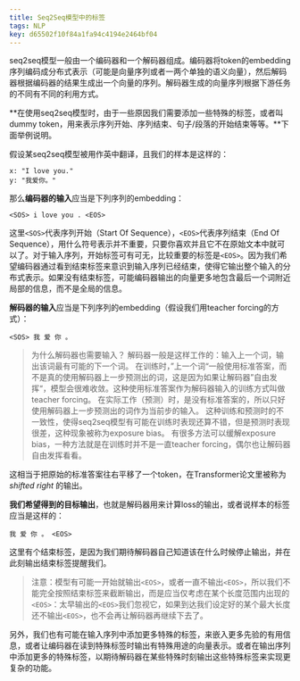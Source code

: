 ```yaml
---
title: Seq2Seq模型中的标签
tags: NLP
key: d65502f10f84a1fa94c4194e2464bf04
---
```


seq2seq模型一般由一个编码器和一个解码器组成。编码器将token的embedding序列编码成分布式表示（可能是向量序列或者一两个单独的语义向量），然后解码器根据编码器的结果生成出一个向量的序列。解码器生成的向量序列根据下游任务的不同有不同的利用方式。

**在使用seq2seq模型时，由于一些原因我们需要添加一些特殊的标签，或者叫dummy token，用来表示序列开始、序列结束、句子/段落的开始结束等等。**下面举例说明。

假设某seq2seq模型被用作英中翻译，且我们的样本是这样的：

```
x: "I love you."
y: "我爱你。"
```

那么**编码器的输入**应当是下列序列的embedding：

```
<SOS> i love you . <EOS>
```

这里`<SOS>`代表序列开始（Start Of Sequence），`<EOS>`代表序列结束（End Of Sequence），用什么符号表示并不重要，只要你喜欢并且它不在原始文本中就可以了。对于输入序列，开始标签可有可无，比较重要的标签是`<EOS>`。因为我们希望编码器通过看到结束标签来意识到输入序列已经结束，使得它输出整个输入的分布式表示。如果没有结束标签，可能编码器输出的向量更多地包含最后一个词附近局部的信息，而不是全局的信息。

**解码器的输入**应当是下列序列的embedding（假设我们用teacher forcing的方式）：

```
<SOS> 我 爱 你 。
```

> 为什么解码器也需要输入？
> 解码器一般是这样工作的：输入上一个词，输出该词最有可能的下一个词。
> 在训练时，”上一个词“一般使用标准答案，而不是真的使用解码器上一步预测出的词，这是因为如果让解码器”自由发挥“，模型会很难收敛。这种使用标准答案作为解码器输入的训练方式叫做teacher forcing。
> 在实际工作（预测）时，是没有标准答案的，所以只好使用解码器上一步预测出的词作为当前步的输入。
> 这种训练和预测时的不一致性，使得seq2seq模型有可能在训练时表现还算不错，但是预测时表现很差，这种现象被称为exposure bias。
> 有很多方法可以缓解exposure bias，一种方法就是在训练时并不是一直teacher forcing，偶尔也让解码器自由发挥看看。

这相当于把原始的标准答案往右平移了一个token，在Transformer论文里被称为 *shifted right* 的输出。

**我们希望得到的目标输出**，也就是解码器用来计算loss的输出，或者说样本的标签应当是这样的：

```
我 爱 你 。 <EOS>
```

这里有个结束标签，是因为我们期待解码器自己知道该在什么时候停止输出，并在此刻输出结束标签提醒我们。

> 注意：模型有可能一开始就输出`<EOS>`，或者一直不输出`<EOS>`，所以我们不能完全按照结束标签来截断输出，而是应当仅考虑在某个长度范围内出现的`<EOS>`：太早输出的`<EOS>`我们忽视它，如果到达我们设定好的某个最大长度还不输出`<EOS>`，也不会再让解码器再继续下去了。

另外，我们也有可能在输入序列中添加更多特殊的标签，来嵌入更多先验的有用信息，或者让编码器在读到特殊标签时输出有特殊用途的向量表示。或者在输出序列中添加更多的特殊标签，以期待解码器在某些特殊时刻输出这些特殊标签来实现更复杂的功能。
